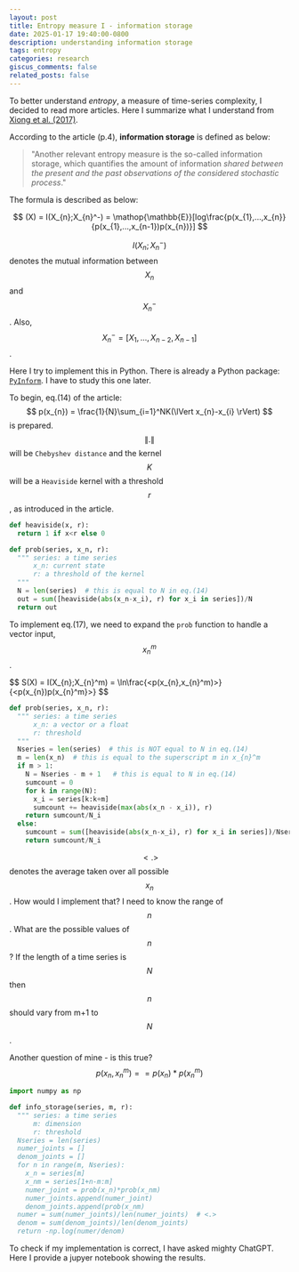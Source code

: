 ```yaml
---
layout: post
title: Entropy measure I - information storage
date: 2025-01-17 19:40:00-0800
description: understanding information storage
tags: entropy
categories: research
giscus_comments: false
related_posts: false
---
```


To better understand _entropy_, a measure of time-series complexity, I decided to read more articles. Here I summarize what I understand from [Xiong et al. (2017)](https://doi.org/10.1103/PhysRevE.95.062114).

According to the article (p.4), **information storage** is defined as below:

> "Another relevant entropy measure is the so-called information storage, which quantifies the amount of information _shared between the present and the past observations of the considered stochastic process_."

The formula is described as below:

$$
(X) = I(X_{n};X_{n}^-) = \mathop{\mathbb{E}}[log\frac{p(x_{1},...,x_{n}}{p(x_{1},...,x_{n-1})p(x_{n})}]
$$

$$ I(X_{n};X_{n}^-) $$ denotes the mutual information between $$ X_{n} $$ and $$ X_{n}^- $$. Also, $$ X_{n}^- = [X_{1},...,X_{n-2},X_{n-1}] $$.

Here I try to implement this in Python. There is already a Python package: [`PyInform`](https://elife-asu.github.io/PyInform/timeseries.html). I have to study this one later.

To begin, eq.(14) of the article: $$ p(x_{n}) = \frac{1}{N}\sum_{i=1}^NK(\lVert x_{n}-x_{i} \rVert) $$ is prepared. $$ \lVert . \rVert $$ will be `Chebyshev distance` and the kernel $$ K $$ will be a `Heaviside` kernel with a threshold $$ r $$, as introduced in the article.

```python
def heaviside(x, r):
  return 1 if x<r else 0

def prob(series, x_n, r):
  """ series: a time series
      x_n: current state
      r: a threshold of the kernel
  """
  N = len(series)  # this is equal to N in eq.(14)
  out = sum([heaviside(abs(x_n-x_i), r) for x_i in series])/N
  return out
```

To implement eq.(17), we need to expand the `prob` function to handle a vector input, $$ x_{n}^m $$.

$$
S(X) = I(X_{n};X_{n}^m) = \ln\frac{<p(x_{n},x_{n}^m)>}{<p(x_{n})p(x_{n}^m}>}
$$

```python
def prob(series, x_n, r):
  """ series: a time series
      x_n: a vector or a float
      r: threshold
  """
  Nseries = len(series)  # this is NOT equal to N in eq.(14)
  m = len(x_n)  # this is equal to the superscript m in x_{n}^m
  if m > 1:
    N = Nseries - m + 1   # this is equal to N in eq.(14)
    sumcount = 0
    for k in range(N):
      x_i = series[k:k+m]
      sumcount += heaviside(max(abs(x_n - x_i)), r)
    return sumcount/N_i
  else:
    sumcount = sum([heaviside(abs(x_n-x_i), r) for x_i in series])/Nseries
    return sumcount/N_i
```

$$ <.> $$ denotes the average taken over all possible $$ x_{n} $$. How would I implement that? I need to know the range of $$ n $$. What are the possible values of $$ n $$? If the length of a time series is $$ N $$ then $$ n $$ should vary from m+1 to $$ N $$.

Another question of mine - is this true? $$ p(x_{n}, x_{n}^m) == p(x_{n})*p(x_{n}^m) $$

```python
import numpy as np

def info_storage(series, m, r):
  """ series: a time series
      m: dimension
      r: threshold
  Nseries = len(series)
  numer_joints = []
  denom_joints = []
  for n in range(m, Nseries):
    x_n = series[m]
    x_nm = series[1+n-m:m]
    numer_joint = prob(x_n)*prob(x_nm)
    numer_joints.append(numer_joint)
    denom_joints.append(prob(x_nm)
  numer = sum(numer_joints)/len(numer_joints)  # <.>
  denom = sum(denom_joints)/len(denom_joints)
  return -np.log(numer/denom)
```

To check if my implementation is correct, I have asked mighty ChatGPT. Here I provide a jupyer notebook showing the results.
